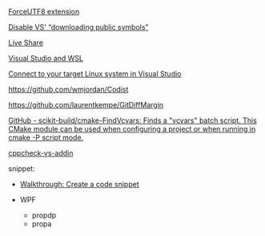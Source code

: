 [ForceUTF8 extension](https://www.zhihu.com/question/37252051?sort=created)

[Disable VS' “downloading public symbols”](https://stackoverflow.com/questions/3817223/disable-vs-downloading-public-symbols)

[Live Share](https://visualstudio.microsoft.com/zh-hans/services/live-share/?rr=https%3A%2F%2Fgithub.com%2FMicrosoftDocs%2Flive-share)

[Visual Studio and WSL](https://github.com/simdjson/simdjson/issues/955)

[Connect to your target Linux system in Visual Studio](https://docs.microsoft.com/en-us/cpp/linux/connect-to-your-remote-linux-computer?view=vs-2019#tcp-port-forwarding)

https://github.com/wmjordan/Codist

https://github.com/laurentkempe/GitDiffMargin

[GitHub - scikit-build/cmake-FindVcvars: Finds a &quot;vcvars&quot; batch script. This CMake module can be used when configuring a project or when running in cmake -P script mode.](https://github.com/scikit-build/cmake-FindVcvars)

[cppcheck-vs-addin](https://github.com/VioletGiraffe/cppcheck-vs-addin)

snippet:

- [Walkthrough: Create a code snippet](https://docs.microsoft.com/en-us/visualstudio/ide/walkthrough-creating-a-code-snippet?view=vs-2022)

- WPF

  - propdp
  - propa

